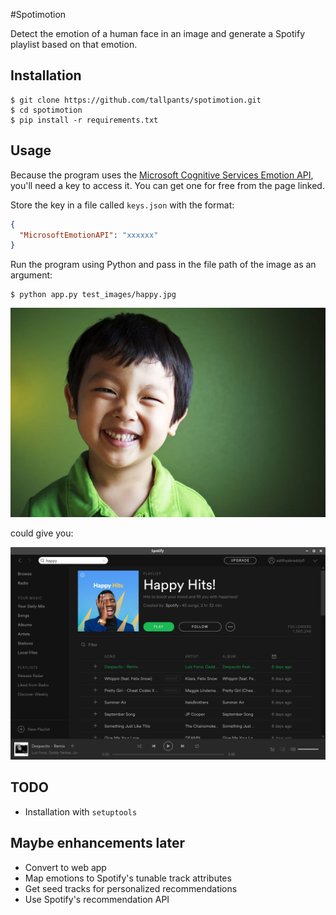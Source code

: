 #Spotimotion

Detect the emotion of a human face in an image and generate a Spotify playlist based on that emotion.

## Installation

```
$ git clone https://github.com/tallpants/spotimotion.git
$ cd spotimotion
$ pip install -r requirements.txt
```

## Usage

Because the program uses the [Microsoft Cognitive Services Emotion API](https://www.microsoft.com/cognitive-services/en-us/emotion-api), you'll need a key to access it. You can get one for free from the page linked.

Store the key in a file called `keys.json` with the format:

```json
{
  "MicrosoftEmotionAPI": "xxxxxx"
}
```

Run the program using Python and pass in the file path of the image as an argument:

```
$ python app.py test_images/happy.jpg
```

![happy.jpg](test_images/happy.jpg)

could give you:

![screenshot](test_images/screenshot.png)

## TODO

* Installation with `setuptools`

## Maybe enhancements later

* Convert to web app
* Map emotions to Spotify's tunable track attributes
* Get seed tracks for personalized recommendations
* Use Spotify's recommendation API